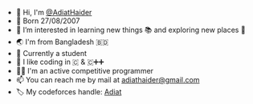 - 👋 Hi, I'm [@AdiatHaider](https://github.com/AdiatHaider)
- 🎂 Born 27/08/2007
- 👀 I’m interested in learning new things 📚 and exploring new places 🧗
- 🌏 I'm from Bangladesh 🇧🇩
- 🎒 Currently a student 
- 🌱 I like coding in 🇨 & 🇨➕➕
- 👨‍💻 I'm an active competitive programmer
- 📫 You can reach me by mail at adiathaider@gmail.com
- 🏷️ My codeforces handle: [Adiat](https://codeforces.com/profile/Adiat)
